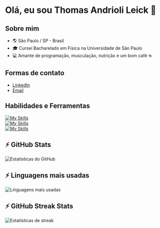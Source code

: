 # Olá, eu sou Thomas Andrioli Leick 🚀

## Sobre mim
- 🌎 São Paulo / SP - Brasil
- 🎓 Cursei Bacharelado em Física na Universidade de São Paulo
- 💻 Amante de programação, musculação, nutrição e um bom café ☕

## Formas de contato
- [LinkedIn](https://www.linkedin.com/in/thomasleick/)
- [Email](mailto:thomasaleick@gmail.com)

## Habilidades e Ferramentas
[![My Skills](https://skillicons.dev/icons?i=nodejs,react,js,ts,nestjs,express,prisma)](https://skillicons.dev)  
[![My Skills](https://skillicons.dev/icons?i=html,css,styledcomponents,materialui,jest,postman,mongodb)](https://skillicons.dev)  
[![My Skills](https://skillicons.dev/icons?i=mysql,postgres,redis,webpack,py,ruby,rails)](https://skillicons.dev)  

## ⚡ GitHub Stats
![Estatísticas do GitHub](https://github-readme-stats.vercel.app/api?username=thomasleick&show_icons=true&theme=dark)

## ⚡ Linguagens mais usadas
![Linguagens mais usadas](https://github-readme-stats.vercel.app/api/top-langs/?username=thomasleick&layout=compact&theme=dark)

## ⚡ GitHub Streak Stats
![Estatísticas de streak](https://github-readme-streak-stats.herokuapp.com/?user=thomasleick&theme=dark)
